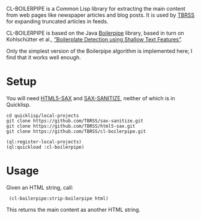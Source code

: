 CL-BOILERPIPE is a Common Lisp library for extracting the main content
from web pages like newspaper articles and blog posts. It is used by
[TBRSS][] for expanding truncated articles in feeds.

CL-BOILERPIPE is based on the Java [Boilerpipe][] library, based in
turn on Kohlschütter et al.,
[“Boilerplate Detection using Shallow Text Features”][paper].

Only the simplest version of the Boilerpipe algorithm is implemented
here; I find that it works well enough.

# Setup

You will need [HTML5-SAX][] and [SAX-SANITIZE][], neither of which is
in Quicklisp.

    cd quicklisp/local-projects
    git clone https://github.com/TBRSS/sax-sanitize.git
    git clone https://github.com/TBRSS/html5-sax.git
    git clone https://github.com/TBRSS/cl-boilerpipe.git

    (ql:register-local-projects)
    (ql:quickload :cl-boilerpipe)

# Usage

Given an HTML string, call:

     (cl-boilerpipe:strip-boilerpipe html)

This returns the main content as another HTML string.

[TBRSS]: https://tbrss.com
[Boilerpipe]: https://github.com/kohlschutter/boilerpipe
[paper]: http://www.l3s.de/~kohlschuetter/boilerplate/
[HTML5-SAX]: https://github.com/TBRSS/html5-sax
[SAX-SANITIZE]: https://github.com/TBRSS/sax-sanitize
